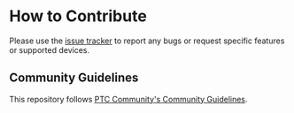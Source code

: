 # How to Contribute

Please use the [issue tracker](https://github.com/PTCInc/vuforia-engine/issues) to report any bugs or request specific features or supported devices.

## Community Guidelines

This repository follows [PTC Community's Community Guidelines](https://community.ptc.com/t5/Welcome-How-To-s/Community-Guidelines/m-p/795342).
